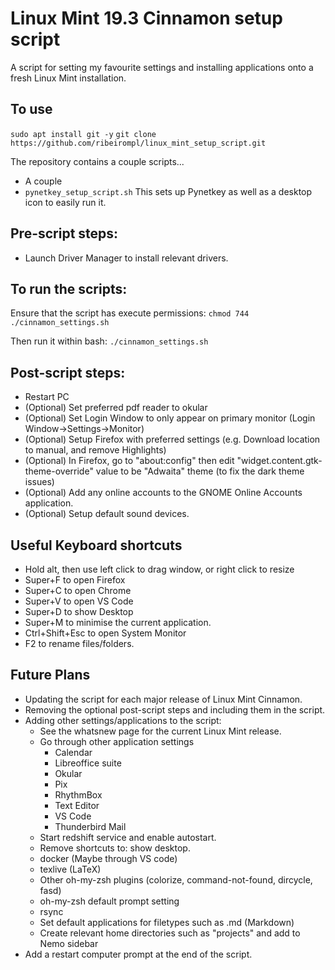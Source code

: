# Linux Mint 19.3 Cinnamon setup script

A script for setting my favourite settings and installing applications onto a fresh Linux Mint installation.

## To use
`sudo apt install git -y`
`git clone https://github.com/ribeirompl/linux_mint_setup_script.git`

The repository contains a couple scripts...
+ A couple
+ `pynetkey_setup_script.sh`
This sets up Pynetkey as well as a desktop icon to easily run it.

## Pre-script steps:
+ Launch Driver Manager to install relevant drivers.

## To run the scripts:
Ensure that the script has execute permissions:
`chmod 744 ./cinnamon_settings.sh`

Then run it within bash: `./cinnamon_settings.sh`

## Post-script steps:
+ Restart PC
+ (Optional) Set preferred pdf reader to okular
+ (Optional) Set Login Window to only appear on primary monitor (Login Window->Settings->Monitor)
+ (Optional) Setup Firefox with preferred settings (e.g. Download location to manual, and remove Highlights)
+ (Optional) In Firefox, go to "about:config" then edit "widget.content.gtk-theme-override" value to be "Adwaita" theme (to fix the dark theme issues)
+ (Optional) Add any online accounts to the GNOME Online Accounts application.
+ (Optional) Setup default sound devices.

## Useful Keyboard shortcuts
+ Hold alt, then use left click to drag window, or right click to resize
+ Super+F to open Firefox
+ Super+C to open Chrome
+ Super+V to open VS Code
+ Super+D to show Desktop
+ Super+M to minimise the current application.
+ Ctrl+Shift+Esc to open System Monitor
+ F2 to rename files/folders.

## Future Plans
+ Updating the script for each major release of Linux Mint Cinnamon.
+ Removing the optional post-script steps and including them in the script.
+ Adding other settings/applications to the script:
    + See the whatsnew page for the current Linux Mint release.
    + Go through other application settings
        + Calendar
        + Libreoffice suite
        + Okular
        + Pix
        + RhythmBox
        + Text Editor
        + VS Code
        + Thunderbird Mail
    + Start redshift service and enable autostart.
    + Remove shortcuts to: show desktop.
    + docker (Maybe through VS code)
    + texlive (LaTeX)
    + Other oh-my-zsh plugins (colorize, command-not-found, dircycle, fasd)
    + oh-my-zsh default prompt setting
    + rsync
    + Set default applications for filetypes such as .md (Markdown)
    + Create relevant home directories such as "projects" and add to Nemo sidebar
+ Add a restart computer prompt at the end of the script.
